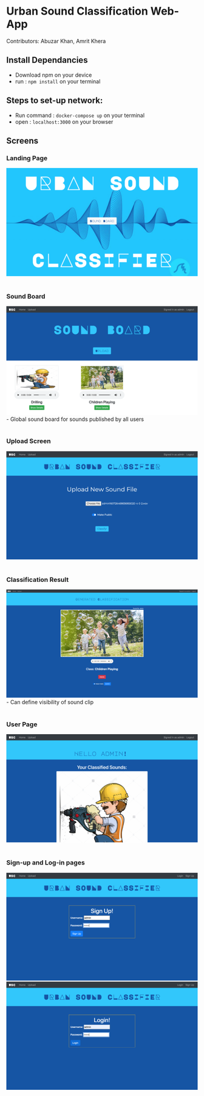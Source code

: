 # Urban Sound Classification Web-App

Contributors: Abuzar Khan, Amrit Khera

## Install Dependancies

- Download npm on your device
- run :  <code>npm install</code>  on your terminal

## Steps to set-up network:

- Run command  :  ``docker-compose up``  on your terminal
- open :  ``localhost:3000`` on your browser

## Screens

### Landing Page
<img src="./Screens/Landing.png" alt="Landing-screen"/>
<br><br>

### Sound Board
<img src="./Screens/SoundBoard.png" alt="SoundBoard-screen"/>
- Global sound board for sounds published by all users
<br><br>

### Upload Screen
<img src="./Screens/Upload.png" alt="Upload-screen"/>
<br><br>

### Classification Result
<img src="./Screens/Classification.png" alt="Classification-screen"/>
- Can define visibility of sound clip
<br><br>


### User Page
<img src="./Screens/User.png" alt="User-screen"/>
<br><br>

### Sign-up and Log-in pages
<img src="./Screens/Sign-up.png" alt="Sign-up-screen"/>
<img src="./Screens/Login.png" alt="Login-screen"/>
<br><br>
